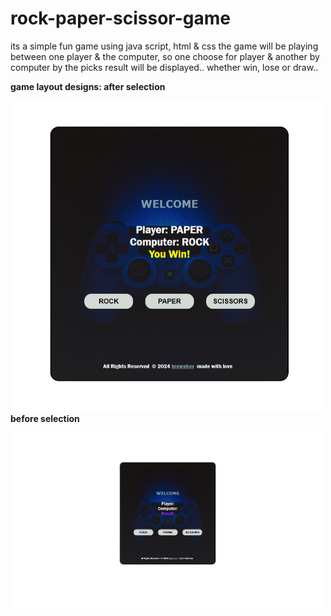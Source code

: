 # rock-paper-scissor-game
its a simple fun game using java script, html &amp; css 
the game will be playing between one player & the computer, so one choose for player & another by computer 
by the picks result will be displayed.. whether win, lose or draw..

<b>game layout designs: after selection </b>

<img align="left" alt="coding" width="500" padding-top="50px" src="https://github.com/Diganta02/rock-paper-scissor-game/blob/main/resultn.png"><br>




<b>before selection </b>

<img align="left" alt="coding" width="500" padding-top="50px" src="https://github.com/Diganta02/rock-paper-scissor-game/blob/main/result1.png">

